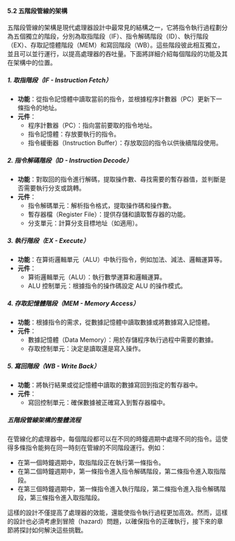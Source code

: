 #### 5.2 五階段管線的架構

五階段管線的架構是現代處理器設計中最常見的結構之一，它將指令執行過程劃分為五個獨立的階段，分別為取指階段（IF）、指令解碼階段（ID）、執行階段（EX）、存取記憶體階段（MEM）和寫回階段（WB）。這些階段彼此相互獨立，並且可以並行運行，以提高處理器的吞吐量。下面將詳細介紹每個階段的功能及其在架構中的位置。

##### 1. 取指階段（IF - Instruction Fetch）

- **功能**：從指令記憶體中讀取當前的指令，並根據程序計數器（PC）更新下一條指令的地址。
- **元件**：
  - 程序計數器（PC）：指向當前要取的指令地址。
  - 指令記憶體：存放要執行的指令。
  - 指令緩衝器（Instruction Buffer）：存放取回的指令以供後續階段使用。

##### 2. 指令解碼階段（ID - Instruction Decode）

- **功能**：對取回的指令進行解碼，提取操作數、尋找需要的暫存器值，並判斷是否需要執行分支或跳轉。
- **元件**：
  - 指令解碼單元：解析指令格式，提取操作碼和操作數。
  - 暫存器檔（Register File）：提供存儲和讀取暫存器的功能。
  - 分支單元：計算分支目標地址（如適用）。

##### 3. 執行階段（EX - Execute）

- **功能**：在算術邏輯單元（ALU）中執行指令，例如加法、減法、邏輯運算等。
- **元件**：
  - 算術邏輯單元（ALU）：執行數學運算和邏輯運算。
  - ALU 控制單元：根據指令的操作碼設定 ALU 的操作模式。

##### 4. 存取記憶體階段（MEM - Memory Access）

- **功能**：根據指令的需求，從數據記憶體中讀取數據或將數據寫入記憶體。
- **元件**：
  - 數據記憶體（Data Memory）：用於存儲程序執行過程中需要的數據。
  - 存取控制單元：決定是讀取還是寫入操作。

##### 5. 寫回階段（WB - Write Back）

- **功能**：將執行結果或從記憶體中讀取的數據寫回到指定的暫存器中。
- **元件**：
  - 寫回控制單元：確保數據被正確寫入到暫存器檔中。
  
##### 五階段管線架構的整體流程

在管線化的處理器中，每個階段都可以在不同的時鐘週期中處理不同的指令。這使得多條指令能夠在同一時刻在管線的不同階段運行。例如：

- 在第一個時鐘週期中，取指階段正在執行第一條指令。
- 在第二個時鐘週期中，第一條指令進入指令解碼階段，第二條指令進入取指階段。
- 在第三個時鐘週期中，第一條指令進入執行階段，第二條指令進入指令解碼階段，第三條指令進入取指階段。
  
這樣的設計不僅提高了處理器的效能，還能使指令執行過程更加高效。然而，這樣的設計也必須考慮到冒險（hazard）問題，以確保指令的正確執行，接下來的章節將探討如何解決這些挑戰。